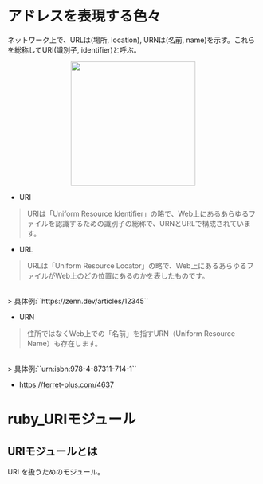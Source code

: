 # アドレスを表現する色々
ネットワーク上で、URLは(場所, location), URNは(名前, name)を示す。これらを総称してURI(識別子, identifier)と呼ぶ。

<div align="center">
<img src="https://res.cloudinary.com/zenn/image/fetch/s--HjqY5JlL--/c_limit%2Cf_auto%2Cfl_progressive%2Cq_auto%2Cw_1200/https://storage.googleapis.com/zenn-user-upload/deployed-images/26d29e38af3d4d995bd1f5b1.png%3Fsha%3D55a8954d8480b1e89b7112425d6d0575aba43763" width="250" class="center">
</div>

- URI
> URIは「Uniform Resource Identifier」の略で、Web上にあるあらゆるファイルを認識するための識別子の総称で、URNとURLで構成されています。


- URL
> URLは「Uniform Resource Locator」の略で、Web上にあるあらゆるファイルがWeb上のどの位置にあるのかを表したものです。
<br> 
> 具体例:``https://zenn.dev/articles/12345``

- URN
>住所ではなくWeb上での「名前」を指すURN（Uniform Resource Name）も存在します。 
<br> 
> 具体例:``urn:isbn:978-4-87311-714-1``

- https://ferret-plus.com/4637

# ruby_URIモジュール
## URIモジュールとは
URI を扱うためのモジュール。



